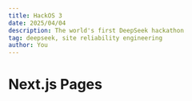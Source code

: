```yaml
---
title: HackOS 3
date: 2025/04/04
description: The world's first DeepSeek hackathon
tag: deepseek, site reliability engineering
author: You
---
```


# Next.js Pages

